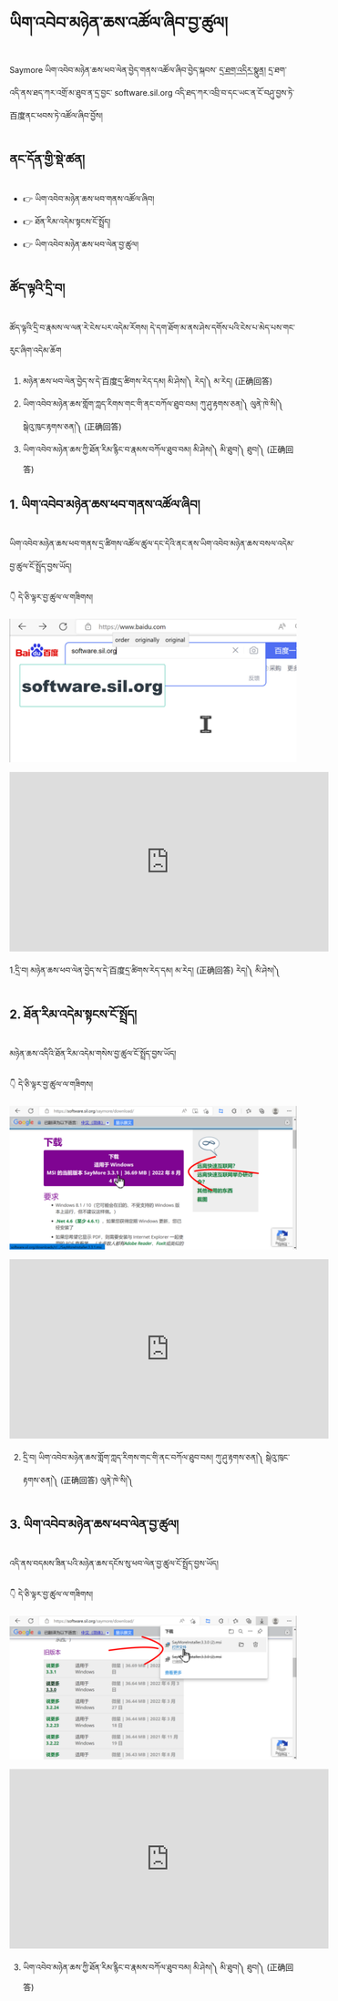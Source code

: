 # ཡིག་འབེབ་མཉེན་ཆས་འཚོལ་ཞིབ་བྱ་ཚུལ།

Saymore ཡིག་འབེབ་མཉེན་ཆས་ཕབ་ལེན་བྱེད་གནས་འཚོལ་ཞིབ་བྱེད་སྐབས་ [དྲ་ཐག་འདིར་སྣུན།](https://software.sil.org/saymore/download/) དྲ་ཐག་འདི་ནས་ཐད་ཀར་འགྲོ་མ་ཐུབ་ན་དྲ་བྱང་ software.sil.org འདི་ཐད་ཀར་འབྲི་བ་དང་ཡང་ན་ངོ་བཤུ་བྱས་ཏེ་百度ནང་ཕབས་ཏེ་འཚོལ་ཞིབ་བྱོས།
## ནང་དོན་གྱི་སྡེ་ཚན།

- 👉 ཡིག་འབེབ་མཉེན་ཆས་ཕབ་གནས་འཚོལ་ཞིབ།
- 👉 ཐོན་རིམ་འདེམ་སྟངས་ངོ་སྤྲོད།
- 👉 ཡིག་འབེབ་མཉེན་ཆས་ཕབ་ལེན་བྱ་ཚུལ།

## ཚོད་ལྟའི་དྲི་བ།

ཚོད་ལྟའི་དྲི་བ་རྣམས་ལ་ལན་རེ་ངེས་པར་འདེམ་རོགས། དེ་དག་ཐོག་མ་ནས་ཤེས་དགོས་པའི་ངེས་པ་མེད་པས་གང་རུང་ཞིག་འདེམ་ཆོག

1. མཉེན་ཆས་ཕབ་ལེན་བྱེད་ས་དེ་百度དྲ་ཚིགས་རེད་དམ། 
མི་ཤེས།༽ རེད།༽ མ་རེད། (正确回答)
2. ཡིག་འབེབ་མཉེན་ཆས་གློག་ཀླད་རིགས་གང་གི་ནང་བཀོལ་ཐུབ་བམ། 
ཀུ་ཤུ་རྟགས་ཅན།༽ ལུནེ་ཁེ་སི།༽ སྒེའུ་ཁུང་རྟགས་ཅན།༽ (正确回答)
3. ཡིག་འབེབ་མཉེན་ཆས་ཀྱི་ཐོན་རིམ་རྙིང་བ་རྣམས་བཀོལ་ཐུབ་བམ། 
མི་ཤེས།༽ མི་ཐུབ།༽ ཐུབ།༽ (正确回答)

## 1. ཡིག་འབེབ་མཉེན་ཆས་ཕབ་གནས་འཚོལ་ཞིབ།

ཡིག་འབེབ་མཉེན་ཆས་ཕབ་གནས་དྲ་ཚིགས་འཚོལ་ཚུལ་དང་དེའི་ནང་ནས་ཡིག་འབེབ་མཉེན་ཆས་བསལ་འདེམ་བྱ་ཚུལ་ངོ་སྤྲོད་བྱས་ཡོད།

👇 དེ་ཅི་ལྟར་བྱ་ཚུལ་ལ་གཟིགས།

![800](images/000001.png)

<p align="center">
<iframe width="560" height="315" src="https://www.youtube.com/embed/o6CHJfhS-vA" title="YouTube video player" frameborder="0" allow="accelerometer; autoplay; clipboard-write; encrypted-media; gyroscope; picture-in-picture" allowfullscreen></iframe>
</p>

1.དྲི་བ། མཉེན་ཆས་ཕབ་ལེན་བྱེད་ས་དེ་百度དྲ་ཚིགས་རེད་དམ། 
མ་རེད། (正确回答) རེད།༽ མི་ཤེས།༽

## 2. ཐོན་རིམ་འདེམ་སྟངས་ངོ་སྤྲོད།

མཉེན་ཆས་འདིའི་ཐོན་རིམ་འདེམ་གསེས་བྱ་ཚུལ་ངོ་སྤྲོད་བྱས་ཡོད།

👇 དེ་ཅི་ལྟར་བྱ་ཚུལ་ལ་གཟིགས།

![800](images/000002.png)

<p align="center">
<iframe width="560" height="315" src="https://www.youtube.com/embed/d4FQzDNniMM" title="YouTube video player" frameborder="0" allow="accelerometer; autoplay; clipboard-write; encrypted-media; gyroscope; picture-in-picture" allowfullscreen></iframe>
</p>

2. དྲི་བ། ཡིག་འབེབ་མཉེན་ཆས་གློག་ཀླད་རིགས་གང་གི་ནང་བཀོལ་ཐུབ་བམ། 
ཀུ་ཤུ་རྟགས་ཅན།༽ སྒེའུ་ཁུང་རྟགས་ཅན།༽ (正确回答) ལུནེ་ཁེ་སི།༽ 

## 3. ཡིག་འབེབ་མཉེན་ཆས་ཕབ་ལེན་བྱ་ཚུལ།

འདི་ནས་བདམས་ཟིན་པའི་མཉེན་ཆས་དངོས་སུ་ཕབ་ལེན་བྱ་ཚུལ་ངོ་སྤྲོད་བྱས་ཡོད།

👇 དེ་ཅི་ལྟར་བྱ་ཚུལ་ལ་གཟིགས།

![800](images/000003.png)
 
<p align="center">
<iframe width="560" height="315" src="https://www.youtube.com/embed/VzhPlGkLDeU" title="YouTube video player" frameborder="0" allow="accelerometer; autoplay; clipboard-write; encrypted-media; gyroscope; picture-in-picture" allowfullscreen></iframe>
</p>

3. ཡིག་འབེབ་མཉེན་ཆས་ཀྱི་ཐོན་རིམ་རྙིང་བ་རྣམས་བཀོལ་ཐུབ་བམ། 
མི་ཤེས།༽ མི་ཐུབ།༽ ཐུབ།༽ (正确回答)